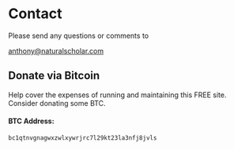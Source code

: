 # Contact

Please send any questions or comments to

anthony@naturalscholar.com

## Donate via Bitcoin

Help cover the expenses of running and maintaining this FREE site.<br>
Consider donating some BTC.

#### BTC Address:

    bc1qtnvgnagwxzwlxywrjrc7l29kt23la3nfj8jvls